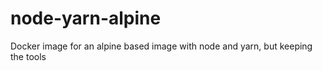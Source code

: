 # node-yarn-alpine
Docker image for an alpine based image with node and yarn, but keeping the tools
